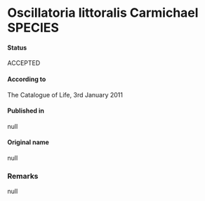 # Oscillatoria littoralis Carmichael SPECIES

#### Status
ACCEPTED

#### According to
The Catalogue of Life, 3rd January 2011

#### Published in
null

#### Original name
null

### Remarks
null